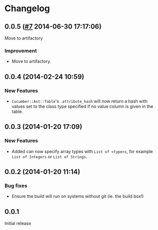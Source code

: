 # Changelog

## 0.0.5 ([#7](https://git.mobcastdev.com/TEST/cucumber-helpers/pull/7) 2014-06-30 17:17:06)

Move to artifactory

### Improvement

- Move to artifactory.

## 0.0.4 (2014-02-24 10:59)

### New Features

* `Cucumber::Ast::Table`'s `.attribute_hash` will now return a hash with values set to the class type specified if no value column is given in the table.

## 0.0.3 (2014-01-20 17:09)

### New Features

* Added can now specify array types with `List of <type>s`, for example `List of Integers` or `List of Strings`.

## 0.0.2 (2014-01-20 11:14)

### Bug fixes

* Ensure the build will run on systems without git (ie. the build box!)

## 0.0.1

Initial release